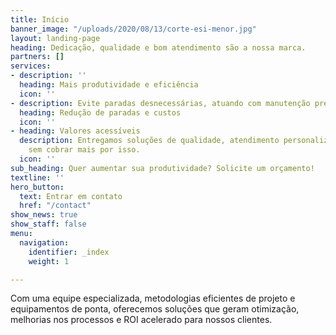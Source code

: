 ```yaml
---
title: Início
banner_image: "/uploads/2020/08/13/corte-esi-menor.jpg"
layout: landing-page
heading: Dedicação, qualidade e bom atendimento são a nossa marca.
partners: []
services:
- description: ''
  heading: Mais produtividade e eficiência
  icon: ''
- description: Evite paradas desnecessárias, atuando com manutenção preditiva.
  heading: Redução de paradas e custos
  icon: ''
- heading: Valores acessíveis
  description: Entregamos soluções de qualidade, atendimento personalizado e ágil,
    sem cobrar mais por isso.
  icon: ''
sub_heading: Quer aumentar sua produtividade? Solicite um orçamento!
textline: ''
hero_button:
  text: Entrar em contato
  href: "/contact"
show_news: true
show_staff: false
menu:
  navigation:
    identifier: _index
    weight: 1

---
```

Com uma equipe especializada, metodologias eficientes de projeto e equipamentos de ponta, oferecemos soluções que geram otimização, melhorias nos processos e ROI acelerado para nossos clientes.